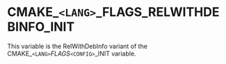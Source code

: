   

# CMAKE_```<LANG>```_FLAGS_RELWITHDEBINFO_INIT  
This variable is the RelWithDebInfo variant of the
CMAKE_```<LANG>```_FLAGS_```<CONFIG>```_INIT variable.  

